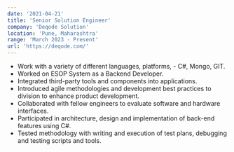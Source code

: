 ```yaml
---
date: '2021-04-21'
title: 'Senior Solution Engineer'
company: 'Deqode Solution'
location: 'Pune, Maharashtra'
range: 'March 2023 - Present'
url: 'https://deqode.com/'
---
```


- Work with a variety of different languages, platforms, - C#, Mongo, GIT.
- Worked on ESOP System as a Backend Developer.
- Integrated third-party tools and components into applications.
- Introduced agile methodologies and development best practices to division to enhance product development.
- Collaborated with fellow engineers to evaluate software and hardware interfaces.
- Participated in architecture, design and implementation of back-end features using C#.
- Tested methodology with writing and execution of test plans, debugging and testing scripts and tools.